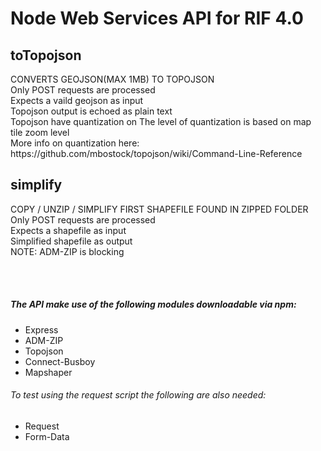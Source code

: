 <h1>Node Web Services API for RIF 4.0</h1>
<h2> toTopojson </h2>
<p>
CONVERTS GEOJSON(MAX 1MB) TO TOPOJSON <br/>
 Only POST requests are processed <br/>
  Expects a vaild geojson as input <br/>
  Topojson output is echoed as plain text <br/>
 Topojson have quantization on  The level of quantization is based on map tile zoom level <br/>
 More info on quantization here: https://github.com/mbostock/topojson/wiki/Command-Line-Reference

</p>
<h2> simplify </h2>
<p>
COPY / UNZIP / SIMPLIFY FIRST SHAPEFILE FOUND IN ZIPPED FOLDER <br/>
 Only POST requests are processed <br/>
 Expects a shapefile as input <br/>
 Simplified shapefile as output  <br/>
 NOTE: ADM-ZIP is blocking <br/>
</p>
<br/><br/>
<h5>The API make use of the following modules downloadable via npm:</h5>
<ul>
  <li>Express</li>
  <li>ADM-ZIP</li>
  <li>Topojson</li>
  <li>Connect-Busboy</li>
  <li>Mapshaper</li>
</ul>
<h6>To test using the request script the following are also needed:</h6>
<ul>
  <li>Request</li>
  <li>Form-Data</li>
</ul>
